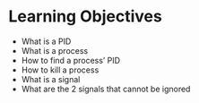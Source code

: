 # Learning Objectives

* What is a PID
* What is a process
* How to find a process’ PID
* How to kill a process
* What is a signal
* What are the 2 signals that cannot be ignored
